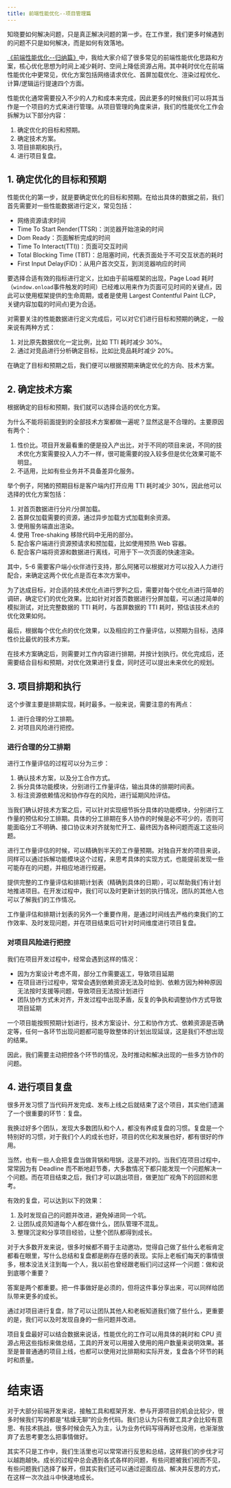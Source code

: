 ```yaml
---
title: 前端性能优化--项目管理篇
---
```


知晓要如何解决问题，只是真正解决问题的第一步。在工作里，我们更多时候遇到的问题不只是如何解决，而是如何有效落地。

<!--more-->

[《前端性能优化--归纳篇》](./front-end-performance-optimization.md)中，我给大家介绍了很多常见的前端性能优化思路和方案，核心优化思想为时间上减少耗时、空间上降低资源占用。其中耗时优化在前端性能优化中更常见，优化方案包括网络请求优化、首屏加载优化、渲染过程优化、计算/逻辑运行提速四个方面。

性能优化通常需要投入不少的人力和成本来完成，因此更多的时候我们可以将其当作是一个项目的方式来进行管理。从项目管理的角度来讲，我们的性能优化工作会拆解为以下部分内容：

1. 确定优化的目标和预期。
2. 确定技术方案。
3. 项目排期和执行。
4. 进行项目复盘。

## 1. 确定优化的目标和预期

性能优化的第一步，就是要确定优化的目标和预期。在给出具体的数据之前，我们首先需要对一些性能数据进行定义，常见包括：

- 网络资源请求时间
- Time To Start Render(TTSR)：浏览器开始渲染的时间
- Dom Ready：页面解析完成的时间
- Time To Interact(TTI))：页面可交互时间
- Total Blocking Time (TBT)：总阻塞时间，代表页面处于不可交互状态的耗时
- First Input Delay(FID)：从用户首次交互，到浏览器响应的时间

要选择合适有效的指标进行定义，比如由于前端框架的出现，Page Load 耗时（`window.onload`事件触发的时间）已经难以用来作为页面可见时间的关键点，因此可以使用框架提供的生命周期，或者是使用 Largest Contentful Paint (LCP，关键内容加载的时间点)更为合适。

对需要关注的性能数据进行定义完成后，可以对它们进行目标和预期的确定，一般来说有两种方式：

1. 对比原先数据优化一定比例，比如 TTI 耗时减少 30%。
2. 通过对竞品进行分析确定目标，比如比竞品耗时减少 20%。

在确定了目标和预期之后，我们便可以根据预期来确定优化的方向、技术方案。

## 2. 确定技术方案

根据确定的目标和预期，我们就可以选择合适的优化方案。

为什么不能将前面提到的全部技术方案都做一遍呢？显然这是不合理的。主要原因有两个：

1. 性价比。项目开发最看重的便是投入产出比，对于不同的项目来说，不同的技术优化方案需要投入人力不一样，很可能需要的投入较多但是优化效果可能不明显。
2. 不适用，比如有些业务并不具备差异化服务。

举个例子，阿猪的预期目标是客户端内打开应用 TTI 耗时减少 30%，因此他可以选择的优化方案包括：

1. 对首页数据进行分片/分屏加载。
2. 首屏仅加载需要的资源，通过异步加载方式加载剩余资源。
3. 使用服务端直出渲染。
4. 使用 Tree-shaking 移除代码中无用的部分。
5. 配合客户端进行资源预请求和预加载，比如使用预热 Web 容器。
6. 配合客户端将资源和数据进行离线，可用于下一次页面的快速渲染。

其中，5-6 需要客户端小伙伴进行支持，那么阿猪可以根据对方可以投入人力进行配合，来确定这两个优化点是否在本次方案中。

为了达成目标，对合适的技术优化点进行罗列之后，需要对每个优化点进行简单的调研，确定它们的优化效果。比如针对对首页数据进行分屏加载，可以通过简单的模拟测试，对比完整数据的 TTI 耗时，与首屏数据的 TTI 耗时，预估该技术点的优化效果如何。

最后，根据每个优化点的优化效果，以及相应的工作量评估，以预期为目标，选择性价比最优的技术方案。

在技术方案确定后，则需要对工作内容进行排期，并按计划执行。优化完成后，还需要结合目标和预期，对优化效果进行复盘，同时还可以提出未来优化的规划。

## 3. 项目排期和执行

这个步骤主要是排期实现，耗时最多。一般来说，需要注意的有两点：

1. 进行合理的分工排期。
2. 对项目风险进行把控。

### 进行合理的分工排期

进行工作量评估的过程可以分为三步：

1. 确认技术方案，以及分工合作方式。
2. 拆分具体功能模块，分别进行工作量评估，输出具体的排期时间表。
3. 标注资源依赖情况和协作存在的风险，进行延期风险评估。

当我们确认好技术方案之后，可以针对实现细节拆分具体的功能模块，分别进行工作量的预估和分工排期。具体的分工排期在多人协作的时候是必不可少的，否则可能面临分工不明确、接口协议未对齐就匆忙开工、最终因为各种问题而返工这些问题。

进行工作量评估的时候，可以精确到半天的工作量预期。对独自开发的项目来说，同样可以通过拆解功能模块这个过程，来思考具体的实现方式，也能提前发现一些可能存在的问题，并相应地进行规避。

提供完整的工作量评估和排期计划表（精确到具体的日期），可以帮助我们有计划地推进项目。在开发过程中，我们可以及时更新计划的执行情况，团队的其他人也可以了解我们的工作情况。

工作量评估和排期计划表的另外一个重要作用，是通过时间线去严格约束我们的工作效率、及时发现问题，并在项目结束后可针对时间维度进行项目复盘。

### 对项目风险进行把控

我们在项目开发过程中，经常会遇到这样的情况：

- 因为方案设计考虑不周，部分工作需要返工，导致项目延期
- 在项目进行过程中，常常会遇到依赖资源无法及时给到、依赖方因为种种原因无法按时支援等问题，导致项目无法按计划进行
- 团队协作方式未对齐，开发过程中出现矛盾，反复的争执和调整协作方式导致项目延期

一个项目能按照预期计划进行，技术方案设计、分工和协作方式、依赖资源是否确定等，任何一各环节出现问题都可能导致整体的计划出现延误，这是我们不想出现的结果。

因此，我们需要主动把控各个环节的情况，及时推动和解决出现的一些多方协作的问题。

## 4. 进行项目复盘

很多开发习惯了当代码开发完成、发布上线之后就结束了这个项目，其实他们遗漏了一个很重要的环节：复盘。

我换过好多个团队，发现大多数团队和个人，都没有养成复盘的习惯。复盘是一个特别好的习惯，对于我们个人的成长也好，项目的优化和发展也好，都有很好的作用。

当然，也有一些人会把复盘当做背锅和甩锅，这是不对的。当我们在项目过程中，常常因为有 Deadline 而不断地赶节奏，大多数情况下都只能发现一个问题解决一个问题。而在项目结束之后，我们才可以跳出项目，做更加广视角下的回顾和思考。

有效的复盘，可以达到以下的效果：

1. 及时发现自己的问题并改进，避免掉进同一个坑。
2. 让团队成员知道每个人都在做什么，团队管理不混乱。
3. 整理沉淀和分享项目经验，让整个团队都得到成长。

对于大多数开发来说，很多时候都不屑于主动邀功，觉得自己做了些什么老板肯定都看在眼里，写什么总结和复盘都是刷存在感的表现。实际上老板们每天的事情很多，根本没法关注到每一个人，我以前也曾经跟老板们问过这样一个问题：做和说到底哪个重要？

答案是两个都重要。把一件事做好是必须的，但将这件事分享出来，可以同样给团队带来更多的成长。

通过对项目进行复盘，除了可以让团队其他人和老板知道我们做了些什么，更重要的是，我们可以及时发现自身的一些问题并改进。

项目复盘最好可以结合数据来说话，性能优化的工作可以用具体的耗时和 CPU 资源占用这些指标来做总结，工具的开发可以用接入使用的用户数量来说明效果。甚至是普普通通的项目上线，也都可以使用对比排期和实际开发，复盘各个环节的耗时和质量。

# 结束语

对于大部分前端开发来说，接触工具和框架开发、参与开源项目的机会比较少，很多时候我们写的都是“枯燥无聊”的业务代码。我们总认为只有做工具才会比较有意思、有技术挑战，很多时候会先入为主，认为业务代码写得再好也没用，也渐渐放弃了去思考要怎么把事情做好。

其实不只是工作中，我们生活里也可以常常进行反思和总结，这样我们的步伐才可以越跑越快。成长的过程中总会遇到各式各样的问题，有些问题被我们视而不见，有些问题我们选择了躲开，但其实我们还可以通过迎面应战、解决并反思的方式，在这样一次次战斗中快速地成长。
